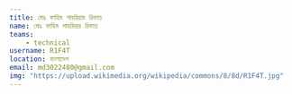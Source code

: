 ```yaml
---
title: মোঃ ফাহিম শাহরিয়ার রিফাত
name: মোঃ ফাহিম শাহরিয়ার রিফাত
teams:
    - technical
username: R1F4T
location: বাংলাদেশ
email: md3022480@gmail.com
img: "https://upload.wikimedia.org/wikipedia/commons/8/8d/R1F4T.jpg"
---
```

